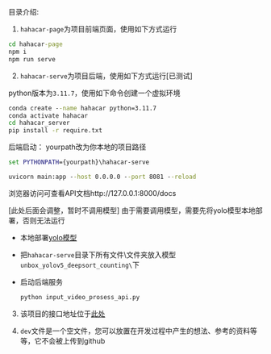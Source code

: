 目录介绍:

1. `hahacar-page`为项目前端页面，使用如下方式运行
``` cmd
cd hahacar-page
npm i
npm run serve
```

2. `hahacar-serve`为项目后端，使用如下方式运行[已测试]

python版本为`3.11.7`，使用如下命令创建一个虚拟环境
``` cmd
conda create --name hahacar python=3.11.7
conda activate hahacar
cd hahacar_server
pip install -r require.txt
```
后端启动：
yourpath改为你本地的项目路径
``` cmd
set PYTHONPATH={yourpath}\hahacar-serve
```

``` cmd
uvicorn main:app --host 0.0.0.0 --port 8081 --reload
```
浏览器访问可查看API文档http://127.0.0.1:8000/docs

[此处后面会调整，暂时不调用模型]
由于需要调用模型，需要先将yolo模型本地部署，否则无法运行

- 本地部署[yolo模型](https://github.com/dyh/unbox_yolov5_deepsort_counting?tab=readme-ov-file)

- 把`hahacar-serve`目录下所有文件\文件夹放入模型`unbox_yolov5_deepsort_counting\`下

- 启动后端服务
  ```bash
  python input_video_prosess_api.py
  ```


3. 该项目的接口地址位于[此处](https://app.apifox.com/project/5927090)

4. `dev`文件是一个空文件，您可以放置在开发过程中产生的想法、参考的资料等等，它不会被上传到github



  
   



